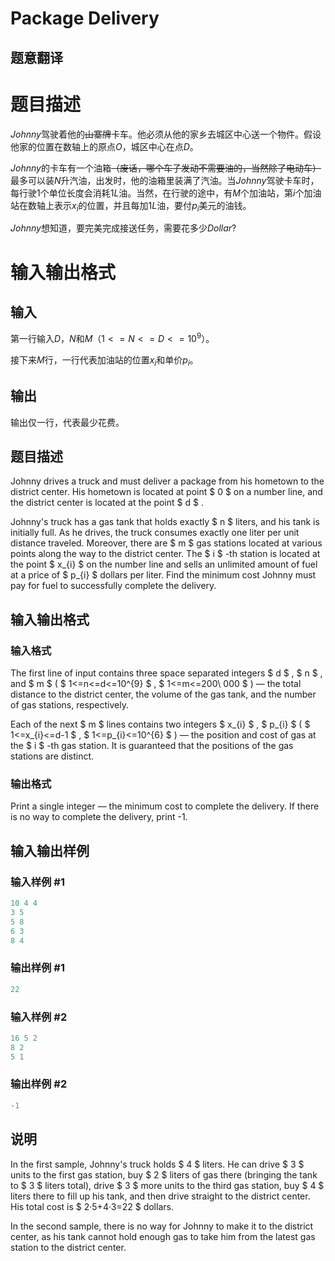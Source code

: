 # Package Delivery

## 题意翻译

# 题目描述

$Johnny$驾驶着他的~~山寨牌~~卡车。他必须从他的家乡去城区中心送一个物件。假设他家的位置在数轴上的原点$O$，城区中心在点$D$。

$Johnny$的卡车有一个油箱~~（废话，哪个车子发动不需要油的，当然除了电动车）~~最多可以装$N$升汽油，出发时，他的油箱里装满了汽油。当$Johnny$驾驶卡车时，每行驶$1$个单位长度会消耗$1L$油。当然，在行驶的途中，有$M$个加油站，第$i$个加油站在数轴上表示$x_i$的位置，并且每加$1L$油，要付$p_i$美元的油钱。

$Johnny$想知道，要完美完成接送任务，需要花多少$Dollar?$

# 输入输出格式

## 输入

第一行输入$D$，$N$和$M$（$1<=N<=D<=10^9$）。

接下来$M$行，一行代表加油站的位置$x_i$和单价$p_i$。

## 输出

输出仅一行，代表最少花费。

## 题目描述

Johnny drives a truck and must deliver a package from his hometown to the district center. His hometown is located at point $ 0 $ on a number line, and the district center is located at the point $ d $ .

Johnny's truck has a gas tank that holds exactly $ n $ liters, and his tank is initially full. As he drives, the truck consumes exactly one liter per unit distance traveled. Moreover, there are $ m $ gas stations located at various points along the way to the district center. The $ i $ -th station is located at the point $ x_{i} $ on the number line and sells an unlimited amount of fuel at a price of $ p_{i} $ dollars per liter. Find the minimum cost Johnny must pay for fuel to successfully complete the delivery.

## 输入输出格式

### 输入格式

The first line of input contains three space separated integers $ d $ , $ n $ , and $ m $ ( $ 1<=n<=d<=10^{9} $ , $ 1<=m<=200\ 000 $ ) — the total distance to the district center, the volume of the gas tank, and the number of gas stations, respectively.

Each of the next $ m $ lines contains two integers $ x_{i} $ , $ p_{i} $ ( $ 1<=x_{i}<=d-1 $ , $ 1<=p_{i}<=10^{6} $ ) — the position and cost of gas at the $ i $ -th gas station. It is guaranteed that the positions of the gas stations are distinct.

### 输出格式

Print a single integer — the minimum cost to complete the delivery. If there is no way to complete the delivery, print -1.

## 输入输出样例

### 输入样例 #1

```cpp
10 4 4
3 5
5 8
6 3
8 4

```
### 输出样例 #1

```cpp
22

```
### 输入样例 #2

```cpp
16 5 2
8 2
5 1

```
### 输出样例 #2

```cpp
-1

```
## 说明

In the first sample, Johnny's truck holds $ 4 $ liters. He can drive $ 3 $ units to the first gas station, buy $ 2 $ liters of gas there (bringing the tank to $ 3 $ liters total), drive $ 3 $ more units to the third gas station, buy $ 4 $ liters there to fill up his tank, and then drive straight to the district center. His total cost is $ 2·5+4·3=22 $ dollars.

In the second sample, there is no way for Johnny to make it to the district center, as his tank cannot hold enough gas to take him from the latest gas station to the district center.

